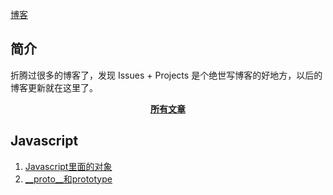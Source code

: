 [博客](http://www.wangxiaotaot.top/)

## 简介
折腾过很多的博客了，发现 Issues + Projects 是个绝世写博客的好地方，以后的博客更新就在这里了。

<p align="center">
<a href="https://github.com/Tommywt/blog/issues"><b>所有文章</b></a>
</p>

## Javascript
1. [Javascript里面的对象](https://github.com/Tommywt/blog/issues/1)
2. [__proto__和prototype](https://github.com/Tommywt/blog/issues/3)
